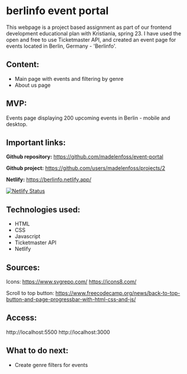 # berlinfo event portal

This webpage is a project based assignment as part of our frontend development educational plan with Kristiania, spring 23. I have used the open and free to use Ticketmaster API, and created an event page for events located in Berlin, Germany - 'Berlinfo'. 

## Content:

- Main page with events and filtering by genre
- About us page

## MVP:

Events page displaying 200 upcoming events in Berlin - mobile and desktop.

## Important links:

**Github repository:**
https://github.com/madelenfoss/event-portal

**Github project:**
https://github.com/users/madelenfoss/projects/2

**Netlify:**
https://berlinfo.netlify.app/

[![Netlify Status](https://api.netlify.com/api/v1/badges/dccad194-bd31-422a-acb9-a5ceed62610d/deploy-status)](https://app.netlify.com/sites/berlinfo/deploys)

## Technologies used:
- HTML
- CSS
- Javascript
- Ticketmaster API
- Netlify

## Sources:
Icons:
https://www.svgrepo.com/
https://icons8.com/

Scroll to top button:
https://www.freecodecamp.org/news/back-to-top-button-and-page-progressbar-with-html-css-and-js/

## Access:
http://localhost:5500
http://localhost:3000

## What to do next:
- Create genre filters for events